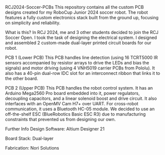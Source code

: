 RCJ2024-Soccer-PCBs
This repository contains all the custom PCB designs created for my RoboCup Junior 2024 soccer robot. The robot features a fully custom electronics stack built from the ground up, focusing on simplicity and reliability.

What is this?
In RCJ 2024, me and 3 other students decided to join the RCJ Soccer Open. I took the task of designing the electrical system. I designed and assembled 2 custom-made dual-layer printed circuit boards for our robot.

PCB 1 (Lower PCB)
This PCB handles line detection (using 16 TCRT5000 IR sensors accompanied by resistor arrays to drive the LEDs and bias the signals) and motor driving (using 4 VNH5019 carrier PCBs from Pololu).
It also has a 40-pin dual-row IDC slot for an interconnect ribbon that links it to the other board.

PCB 2 (Upper PCB)
This PCB handles the robot control system. It has an Arduino Mega2560 Pro board embedded into it, power regulators, decoupling capacitors, and a linear solenoid boost and drive circuit.
It also interfaces with an OpenMV Cam H7+ over UART.
For cross-robot communication, it uses a Bluetooth HC-05 module.
We decided to use an off-the-shelf ESC (BlueRobotics Basic ESC R3) due to manufacturing constraints that prevented us from designing our own.

Further Info
Design Software: Altium Designer 21

Board Stack: Dual-layer

Fabrication: Nori Solutions
